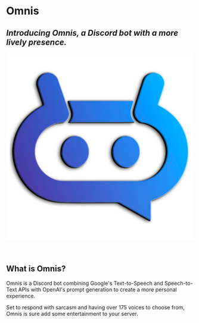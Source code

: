 # Omnis

<h2 class="feature-header"><b><i>Introducing Omnis, a Discord bot with a more lively presence.</i></b></h2>

![png](/images/logo.png)

<br>

<h2 class="feature-header"><b>What is Omnis?</b></h2>

Omnis is a Discord bot combining Google's Text-to-Speech and Speech-to-Text APIs with OpenAI's prompt generation to create a more personal experience.

Set to respond with sarcasm and having over 175 voices to choose from, Omnis is sure add some entertainment to your server.